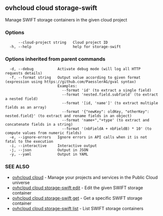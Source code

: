 ## ovhcloud cloud storage-swift

Manage SWIFT storage containers in the given cloud project

### Options

```
      --cloud-project string   Cloud project ID
  -h, --help                   help for storage-swift
```

### Options inherited from parent commands

```
  -d, --debug           Activate debug mode (will log all HTTP requests details)
  -f, --format string   Output value according to given format (expression using https://github.com/PaesslerAG/gval syntax)
                        Examples:
                          --format 'id' (to extract a single field)
                          --format 'nested.field.subfield' (to extract a nested field)
                          --format '[id, 'name']' (to extract multiple fields as an array)
                          --format '{"newKey": oldKey, "otherKey": nested.field}' (to extract and rename fields in an object)
                          --format 'name+","+type' (to extract and concatenate fields in a string)
                          --format '(nbFieldA + nbFieldB) * 10' (to compute values from numeric fields)
  -e, --ignore-errors   Ignore errors in API calls when it is not fatal to the execution
  -i, --interactive     Interactive output
  -j, --json            Output in JSON
  -y, --yaml            Output in YAML
```

### SEE ALSO

* [ovhcloud cloud](ovhcloud_cloud.md)	 - Manage your projects and services in the Public Cloud universe
* [ovhcloud cloud storage-swift edit](ovhcloud_cloud_storage-swift_edit.md)	 - Edit the given SWIFT storage container
* [ovhcloud cloud storage-swift get](ovhcloud_cloud_storage-swift_get.md)	 - Get a specific SWIFT storage container
* [ovhcloud cloud storage-swift list](ovhcloud_cloud_storage-swift_list.md)	 - List SWIFT storage containers

